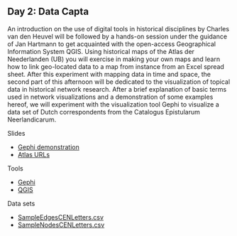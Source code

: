 ## Day 2: Data Capta

An introduction on the use of digital tools in historical disciplines by
Charles van den Heuvel will be followed by a hands-on session under the
guidance of Jan Hartmann to get acquainted with the open-access Geographical Information System QGIS. Using historical maps of the Atlas der Neederlanden (UB) you will exercise in making your own maps and learn how to link geo-located data to a map from instance from an Excel spread sheet. After this experiment with mapping data in time and space,
the second part of this afternoon will be dedicated to the visualization of
topical data in historical network research. After a brief explanation of basic terms used in network visualizations and a demonstration of some examples hereof, we will experiment with the visualization tool Gephi to visualize a data set of Dutch correspondents from the Catalogus
Epistularum Neerlandicarum.

Slides
+ [Gephi demonstration](https://docs.google.com/file/d/0Bw6gfqK2v6PjSklDOUE1Z2prVTQ/edit?usp=sharing)
+ [Atlas URLs](http://mapserver.sara.nl/cursus/)

Tools
  + [Gephi](https://gephi.org/)
  + [QGIS](http://www.qgis.org/en/site/)

Data sets

+ [SampleEdgesCENLetters.csv](https://docs.google.com/file/d/0Bw6gfqK2v6PjQVgyUWZlMm42QkE/edit?usp=sharing)
+ [SampleNodesCENLetters.csv](https://docs.google.com/file/d/0Bw6gfqK2v6PjY2stNE1mcEFZZk0/edit?usp=sharing)


